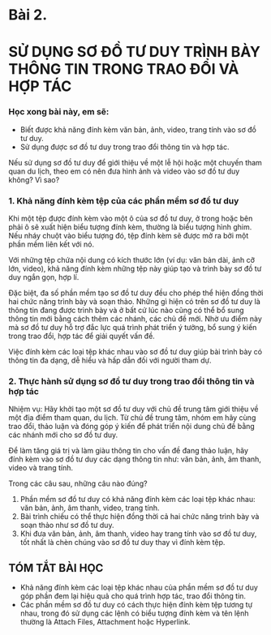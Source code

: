 # Bài 2.
# SỬ DỤNG SƠ ĐỒ TƯ DUY TRÌNH BÀY THÔNG TIN TRONG TRAO ĐỔI VÀ HỢP TÁC

### Học xong bài này, em sẽ:

- Biết được khả năng đính kèm văn bản, ảnh, video, trang tính vào sơ đồ tư duy.
- Sử dụng được sơ đồ tư duy trong trao đổi thông tin và hợp tác.

Nếu sử dụng sơ đồ tư duy để giới thiệu về một lễ hội hoặc một chuyến tham quan du lịch, theo em có nên đưa hình ảnh và video vào sơ đồ tư duy không? Vì sao?

### 1. Khả năng đính kèm tệp của các phần mềm sơ đồ tư duy

Khi một tệp được đính kèm vào một ô của sơ đồ tư duy, ở trong hoặc bên phải ô sẽ xuất hiện biểu tượng đính kèm, thường là biểu tượng hình ghim. Nếu nháy chuột vào biểu tượng đó, tệp đính kèm sẽ được mở ra bởi một phần mềm liên kết với nó.

Với những tệp chứa nội dung có kích thước lớn (ví dụ: văn bản dài, ảnh cỡ lớn, video), khả năng đính kèm những tệp này giúp tạo và trình bày sơ đồ tư duy ngắn gọn, hợp lí.

Đặc biệt, đa số phần mềm tạo sơ đồ tư duy đều cho phép thể hiện đồng thời hai chức năng trình bày và soạn thảo. Những gì hiện có trên sơ đồ tư duy là thông tin đang được trình bày và ở bất cứ lúc nào cũng có thể bổ sung thông tin mới bằng cách thêm các nhánh, các chủ đề mới. Nhờ ưu điểm này mà sơ đồ tư duy hỗ trợ đắc lực quá trình phát triển ý tưởng, bổ sung ý kiến trong trao đổi, hợp tác để giải quyết vấn đề.

Việc đính kèm các loại tệp khác nhau vào sơ đồ tư duy giúp bài trình bày có thông tin đa dạng, dễ hiểu và hấp dẫn đối với người tham dự.

### 2. Thực hành sử dụng sơ đồ tư duy trong trao đổi thông tin và hợp tác

Nhiệm vụ: Hãy khởi tạo một sơ đồ tư duy với chủ đề trung tâm giới thiệu về một địa điểm tham quan, du lịch. Từ chủ đề trung tâm, nhóm em hãy cùng trao đổi, thảo luận và đóng góp ý kiến để phát triển nội dung chủ đề bằng các nhánh mới cho sơ đồ tư duy.

Để làm tăng giá trị và làm giàu thông tin cho vấn đề đang thảo luận, hãy đính kèm vào sơ đồ tư duy các dạng thông tin như: văn bản, ảnh, âm thanh, video và trang tính.

Trong các câu sau, những câu nào đúng?

1) Phần mềm sơ đồ tư duy có khả năng đính kèm các loại tệp khác nhau: văn bản, ảnh, âm thanh, video, trang tính.
2) Bài trình chiếu có thể thực hiện đồng thời cả hai chức năng trình bày và soạn thảo như sơ đồ tư duy.
3) Khi đưa văn bản, ảnh, âm thanh, video hay trang tính vào sơ đồ tư duy, tốt nhất là chèn chúng vào sơ đồ tư duy thay vì đính kèm tệp.

## TÓM TẮT BÀI HỌC

- Khả năng đính kèm các loại tệp khác nhau của phần mềm sơ đồ tư duy góp phần đem lại hiệu quả cho quá trình hợp tác, trao đổi thông tin.
- Các phần mềm sơ đồ tư duy có cách thực hiện đính kèm tệp tương tự nhau, trong đó sử dụng các lệnh có biểu tượng đính kèm và tên lệnh thường là Attach Files, Attachment hoặc Hyperlink.
